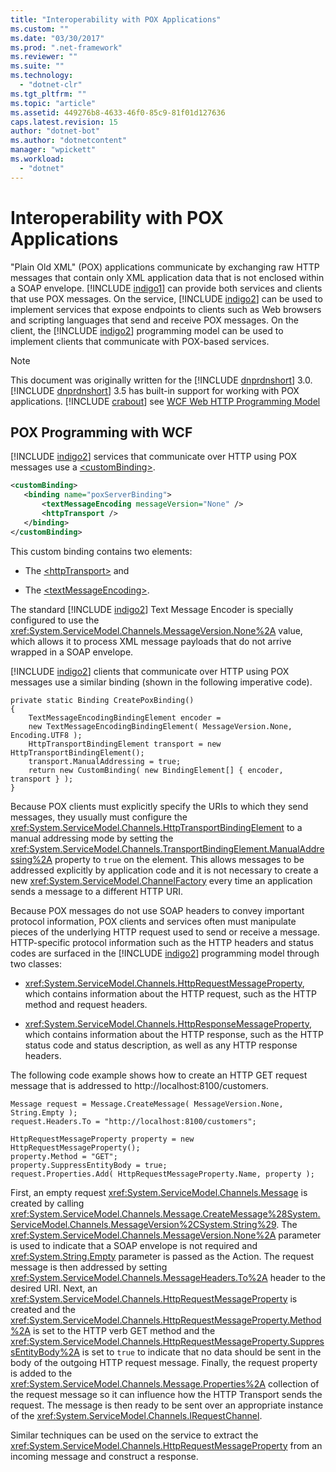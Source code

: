 ```yaml
---
title: "Interoperability with POX Applications"
ms.custom: ""
ms.date: "03/30/2017"
ms.prod: ".net-framework"
ms.reviewer: ""
ms.suite: ""
ms.technology: 
  - "dotnet-clr"
ms.tgt_pltfrm: ""
ms.topic: "article"
ms.assetid: 449276b8-4633-46f0-85c9-81f01d127636
caps.latest.revision: 15
author: "dotnet-bot"
ms.author: "dotnetcontent"
manager: "wpickett"
ms.workload: 
  - "dotnet"
---
```

# Interoperability with POX Applications
"Plain Old XML" (POX) applications communicate by exchanging raw HTTP messages that contain only XML application data that is not enclosed within a SOAP envelope. [!INCLUDE [indigo1](../../../../includes/indigo1-md.md)] can provide both services and clients that use POX messages. On the service, [!INCLUDE [indigo2](../../../../includes/indigo2-md.md)] can be used to implement services that expose endpoints to clients such as Web browsers and scripting languages that send and receive POX messages. On the client, the [!INCLUDE [indigo2](../../../../includes/indigo2-md.md)] programming model can be used to implement clients that communicate with POX-based services.  
  
> [!NOTE]
>  This document was originally written for the [!INCLUDE [dnprdnshort](../../../../includes/dnprdnshort-md.md)] 3.0.  [!INCLUDE [dnprdnshort](../../../../includes/dnprdnshort-md.md)] 3.5 has built-in support for working with POX applications. [!INCLUDE [crabout](../../../../includes/crabout-md.md)] see [WCF Web HTTP Programming Model](../../../../docs/framework/wcf/feature-details/wcf-web-http-programming-model.md)  
  
## POX Programming with WCF  
 [!INCLUDE [indigo2](../../../../includes/indigo2-md.md)] services that communicate over HTTP using POX messages use a [\<customBinding>](../../../../docs/framework/configure-apps/file-schema/wcf/custombinding.md).  
  
```xml  
<customBinding>  
   <binding name="poxServerBinding">  
       <textMessageEncoding messageVersion="None" />  
       <httpTransport />  
   </binding>  
</customBinding>  
```  
  
 This custom binding contains two elements:  
  
-   The [\<httpTransport>](../../../../docs/framework/configure-apps/file-schema/wcf/httptransport.md) and  
  
-   The [\<textMessageEncoding>](../../../../docs/framework/configure-apps/file-schema/wcf/textmessageencoding.md).  
  
 The standard [!INCLUDE [indigo2](../../../../includes/indigo2-md.md)] Text Message Encoder is specially configured to use the <xref:System.ServiceModel.Channels.MessageVersion.None%2A> value, which allows it to process XML message payloads that do not arrive wrapped in a SOAP envelope.  
  
 [!INCLUDE [indigo2](../../../../includes/indigo2-md.md)] clients that communicate over HTTP using POX messages use a similar binding (shown in the following imperative code).  
  
```  
private static Binding CreatePoxBinding()  
{  
    TextMessageEncodingBindingElement encoder =   
    new TextMessageEncodingBindingElement( MessageVersion.None, Encoding.UTF8 );  
    HttpTransportBindingElement transport = new HttpTransportBindingElement();  
    transport.ManualAddressing = true;  
    return new CustomBinding( new BindingElement[] { encoder, transport } );  
}   
```  
  
 Because POX clients must explicitly specify the URIs to which they send messages, they usually must configure the <xref:System.ServiceModel.Channels.HttpTransportBindingElement> to a manual addressing mode by setting the <xref:System.ServiceModel.Channels.TransportBindingElement.ManualAddressing%2A> property to `true` on the element. This allows messages to be addressed explicitly by application code and it is not necessary to create a new <xref:System.ServiceModel.ChannelFactory> every time an application sends a message to a different HTTP URI.  
  
 Because POX messages do not use SOAP headers to convey important protocol information, POX clients and services often must manipulate pieces of the underlying HTTP request used to send or receive a message. HTTP-specific protocol information such as the HTTP headers and status codes are surfaced in the [!INCLUDE [indigo2](../../../../includes/indigo2-md.md)] programming model through two classes:  
  
-   <xref:System.ServiceModel.Channels.HttpRequestMessageProperty>, which contains information about the HTTP request, such as the HTTP method and request headers.  
  
-   <xref:System.ServiceModel.Channels.HttpResponseMessageProperty>, which contains information about the HTTP response, such as the HTTP status code and status description, as well as any HTTP response headers.  
  
 The following code example shows how to create an HTTP GET request message that is addressed to http://localhost:8100/customers.  
  
```  
Message request = Message.CreateMessage( MessageVersion.None, String.Empty );  
request.Headers.To = "http://localhost:8100/customers";  
  
HttpRequestMessageProperty property = new HttpRequestMessageProperty();  
property.Method = "GET";  
property.SuppressEntityBody = true;  
request.Properties.Add( HttpRequestMessageProperty.Name, property );  
```  
  
 First, an empty request <xref:System.ServiceModel.Channels.Message> is created by calling <xref:System.ServiceModel.Channels.Message.CreateMessage%28System.ServiceModel.Channels.MessageVersion%2CSystem.String%29>. The <xref:System.ServiceModel.Channels.MessageVersion.None%2A> parameter is used to indicate that a SOAP envelope is not required and <xref:System.String.Empty> parameter is passed as the Action. The request message is then addressed by setting <xref:System.ServiceModel.Channels.MessageHeaders.To%2A> header to the desired URI. Next, an <xref:System.ServiceModel.Channels.HttpRequestMessageProperty> is created and the <xref:System.ServiceModel.Channels.HttpRequestMessageProperty.Method%2A> is set to the HTTP verb GET method and the <xref:System.ServiceModel.Channels.HttpRequestMessageProperty.SuppressEntityBody%2A> is set to `true` to indicate that no data should be sent in the body of the outgoing HTTP request message. Finally, the request property is added to the <xref:System.ServiceModel.Channels.Message.Properties%2A> collection of the request message so it can influence how the HTTP Transport sends the request. The message is then ready to be sent over an appropriate instance of the <xref:System.ServiceModel.Channels.IRequestChannel>.  
  
 Similar techniques can be used on the service to extract the <xref:System.ServiceModel.Channels.HttpRequestMessageProperty> from an incoming message and construct a response.
